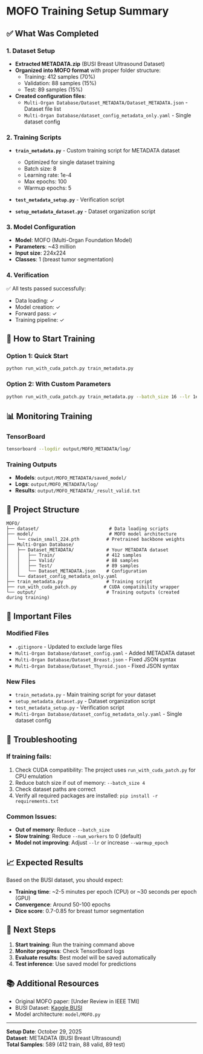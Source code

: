 # MOFO Training Setup Summary

## ✅ What Was Completed

### 1. Dataset Setup
- **Extracted METADATA.zip** (BUSI Breast Ultrasound Dataset)
- **Organized into MOFO format** with proper folder structure:
  - Training: 412 samples (70%)
  - Validation: 88 samples (15%)
  - Test: 89 samples (15%)
- **Created configuration files**:
  - `Multi-Organ Database/Dataset_METADATA/Dataset_METADATA.json` - Dataset file list
  - `Multi-Organ Database/dataset_config_metadata_only.yaml` - Single dataset config

### 2. Training Scripts
- **`train_metadata.py`** - Custom training script for METADATA dataset
  - Optimized for single dataset training
  - Batch size: 8
  - Learning rate: 1e-4
  - Max epochs: 100
  - Warmup epochs: 5
  
- **`test_metadata_setup.py`** - Verification script
- **`setup_metadata_dataset.py`** - Dataset organization script

### 3. Model Configuration
- **Model**: MOFO (Multi-Organ Foundation Model)
- **Parameters**: ~43 million
- **Input size**: 224x224
- **Classes**: 1 (breast tumor segmentation)

### 4. Verification
✅ All tests passed successfully:
- Data loading: ✓
- Model creation: ✓
- Forward pass: ✓
- Training pipeline: ✓

## 🚀 How to Start Training

### Option 1: Quick Start
```bash
python run_with_cuda_patch.py train_metadata.py
```

### Option 2: With Custom Parameters
```bash
python run_with_cuda_patch.py train_metadata.py --batch_size 16 --lr 1e-3 --max_epoch 200
```

## 📊 Monitoring Training

### TensorBoard
```bash
tensorboard --logdir output/MOFO_METADATA/log/
```

### Training Outputs
- **Models**: `output/MOFO_METADATA/saved_model/`
- **Logs**: `output/MOFO_METADATA/log/`
- **Results**: `output/MOFO_METADATA/_result_valid.txt`

## 📁 Project Structure
```
MOFO/
├── dataset/                          # Data loading scripts
├── model/                            # MOFO model architecture
│   └── cswin_small_224.pth          # Pretrained backbone weights
├── Multi-Organ Database/
│   ├── Dataset_METADATA/            # Your METADATA dataset
│   │   ├── Train/                   # 412 samples
│   │   ├── Valid/                   # 88 samples
│   │   ├── Test/                    # 89 samples
│   │   └── Dataset_METADATA.json    # Configuration
│   └── dataset_config_metadata_only.yaml
├── train_metadata.py                # Training script
├── run_with_cuda_patch.py          # CUDA compatibility wrapper
└── output/                          # Training outputs (created during training)
```

## 📝 Important Files

### Modified Files
- `.gitignore` - Updated to exclude large files
- `Multi-Organ Database/dataset_config.yaml` - Added METADATA dataset
- `Multi-Organ Database/Dataset_Breast.json` - Fixed JSON syntax
- `Multi-Organ Database/Dataset_Thyroid.json` - Fixed JSON syntax

### New Files
- `train_metadata.py` - Main training script for your dataset
- `setup_metadata_dataset.py` - Dataset organization script
- `test_metadata_setup.py` - Verification script
- `Multi-Organ Database/dataset_config_metadata_only.yaml` - Single dataset config

## 🔧 Troubleshooting

### If training fails:
1. Check CUDA compatibility: The project uses `run_with_cuda_patch.py` for CPU emulation
2. Reduce batch size if out of memory: `--batch_size 4`
3. Check dataset paths are correct
4. Verify all required packages are installed: `pip install -r requirements.txt`

### Common Issues:
- **Out of memory**: Reduce `--batch_size`
- **Slow training**: Reduce `--num_workers` to 0 (default)
- **Model not improving**: Adjust `--lr` or increase `--warmup_epoch`

## 📈 Expected Results

Based on the BUSI dataset, you should expect:
- **Training time**: ~2-5 minutes per epoch (CPU) or ~30 seconds per epoch (GPU)
- **Convergence**: Around 50-100 epochs
- **Dice score**: 0.7-0.85 for breast tumor segmentation

## 🎯 Next Steps

1. **Start training**: Run the training command above
2. **Monitor progress**: Check TensorBoard logs
3. **Evaluate results**: Best model will be saved automatically
4. **Test inference**: Use saved model for predictions

## 📚 Additional Resources

- Original MOFO paper: [Under Review in IEEE TMI]
- BUSI Dataset: [Kaggle BUSI](https://www.kaggle.com/datasets/subhajournal/busi-breast-ultrasound-images-dataset)
- Model architecture: `model/MOFO.py`

---

**Setup Date**: October 29, 2025  
**Dataset**: METADATA (BUSI Breast Ultrasound)  
**Total Samples**: 589 (412 train, 88 valid, 89 test)

